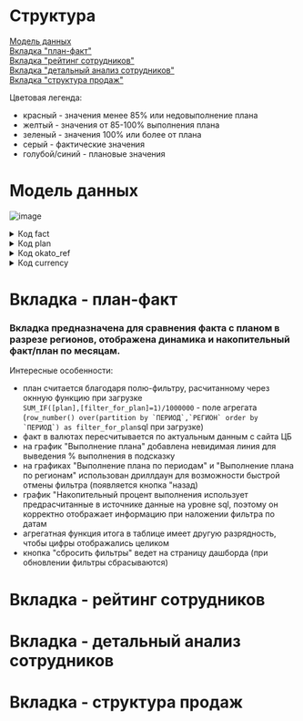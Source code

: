 # Структура
[Модель данных](#Модель-данных)  
[Вкладка "план-факт"](#Вкладка---план-факт)  
[Вкладка "рейтинг сотрудников"](#Вкладка---рейтинг-сотрудников)  
[Вкладка "детальный анализ сотрудников"](#Вкладка---детальный-анализ-сотрудников)  
[Вкладка "структура продаж"](#Вкладка---структура-продаж)  

Цветовая легенда: 
- красный - значения менее 85% или недовыполнение плана
- желтый - значения от 85-100% выполнения плана
- зеленый - значения 100% или более от плана
- серый - фактические значения
- голубой/синий - плановые значения

# Модель данных
![image](https://github.com/sevibogdanov/AW_contest_dash/assets/130535023/464feefe-b0a4-4929-9cdb-06fc08e3b30c)

<details>
<summary>Код fact</summary>
   
```   sql
with cte as (select 
    `ПЕРИОД`,
    `РЕГИОН`,
    `ФИО`,
    `ТОВАРНАЯ_ГРУППА`,
    sum(`ПРОДАНО__ШТ`) as `ПРОДАНО__ШТ`,
    sum(`ПРОДАНО__РУБ`) as `ПРОДАНО__РУБ`
    from `Лист1`
    group by 1,2,3,4)
--
,cte2 as (
    select *,
    sum(`ПРОДАНО__РУБ`) over(partition by `ПЕРИОД`,`ФИО`) as sold_within_month_per_employee,
    sum(`ПРОДАНО__РУБ`) over(partition by `ФИО`) as sold_total_per_employee
    from cte)
--
select *,
    concat(
        concat(case when length(cast(month(`ПЕРИОД`) as varchar(255))) = 1 then concat('0',cast(month(`ПЕРИОД`) as varchar(255))) else cast(month(`ПЕРИОД`) as varchar(255)) end,'-'),
        cast(year(`ПЕРИОД`) as varchar(255)))
    as data_filter, --формат даты
    1 ind_total, -- константа единица для джойнов и расчетов
    concat(concat(concat(
        concat(case when length(cast(month(`ПЕРИОД`) as varchar(255))) = 1 then concat('0',cast(month(`ПЕРИОД`) as varchar(255))) else cast(month(`ПЕРИОД`) as varchar(255)) end,'-'),
        cast(year(`ПЕРИОД`) as varchar(255))),'|'),`ТОВАРНАЯ_ГРУППА`) date_category,
    sum(`ПРОДАНО__РУБ`) over(partition by `РЕГИОН` order by `ПЕРИОД`) as running_fact, --накопительный факт
    substr(`ФИО`,1,position(' ' in `ФИО`)) as fio_surname,
    substr(`ФИО`,position(' ' in `ФИО`), length(`ФИО`)-position(' ' in `ФИО`)+1) as fio_name,
    row_number() over(partition by `ПЕРИОД`,    `РЕГИОН`,    `ФИО` order by `ТОВАРНАЯ_ГРУППА`) category_rn,
    row_number() over(partition by `ПЕРИОД`,`РЕГИОН` order by `ПЕРИОД`) filter_for_plan, --при сравнении с планом, будем суммировать только строки с 1, таким образом отсекаем дубли
    row_number() over(partition by `ПЕРИОД`,`РЕГИОН`,`ФИО` order by `ФИО`) filter_for_plan_emp,--при сравнении с планом, будем суммировать только строки с 1, таким образом отсекаем дубли на уровне сотрудника
    dense_rank() over(partition by `ПЕРИОД`,`РЕГИОН` order by `SOLD_TOTAL_PER_EMPLOYEE` desc) + 
    dense_rank() over(partition by `ПЕРИОД`,`РЕГИОН` order by `SOLD_TOTAL_PER_EMPLOYEE` asc) - 1 empl_per_region, --уникальное кол-во работников на реион
    dense_rank() over(partition by `ПЕРИОД`,`РЕГИОН` order by `SOLD_WITHIN_MONTH_PER_EMPLOYEE` desc) emp_rank_within_month_and_region,
    dense_rank() over(partition by `ПЕРИОД` order by `SOLD_WITHIN_MONTH_PER_EMPLOYEE` desc) emp_rank_within_month_total,
    dense_rank() over(order by `SOLD_TOTAL_PER_EMPLOYEE` desc) emp_rank_total
```
</details>

<details>
<summary>Код plan</summary>

```sql
select 
   `ПЕРИОД` `ПЛАН_ПЕРИОД`,
   `РЕГИОН` `ПЛАН_РЕГИОН`,
   `ПЛАН`,
   `ПЛАН` / sum(`ПЛАН`) over(partition by `ПЕРИОД`) as plan_share_within_month,
   sum(`ПЛАН`) over(partition by `РЕГИОН` order by `ПЕРИОД`) as plan_running_sum --накопительный план
from `Лист1`

```
</details>

<details>
<summary>Код okato_ref</summary>

``` sql
with cte as (select 
    replace(cast(`КОД` as varchar(255)),' ','') `OKATO_КОД`, -- подгон под формат
    `НАИМЕНОВАНИЕ` `OKATO_НАИМЕНОВАНИЕ`,
    `АДМИНИСТРАТИВНЫЙ_ЦЕНТР` `OKATO_АДМИНИСТРАТИВНЫЙ_ЦЕНТР`
    from `default`)
--
select
case 
    when length(`OKATO_КОД`)=11 then `OKATO_КОД`
    else concat('0',`OKATO_КОД`) end
    `OKATO_КОД`, -- подгон под формат
`OKATO_НАИМЕНОВАНИЕ`,
`OKATO_АДМИНИСТРАТИВНЫЙ_ЦЕНТР`
from cte
```
</details>

<details>
<summary>Код currency</summary>
   
```python
import requests
import datetime
from pyspark.sql import Row
def data_query():

    query = 'https://cbr.ru/key-indicators/'
    r = requests.get(query)

    upd_date = datetime.datetime.now()
    df = {'currency':[],
        'value':[],
        'upd_date':[]}

    # Ставка
    text = r.text
    text = text[text.find('лючевая ставка'):]
    text = text[text.find('value')+7:]
    percent_rate = float(text[:text.find('%')].replace(',','.'))
    #
    df['currency'].append('Ключевая ставка')
    df['value'].append(percent_rate)
    df['upd_date'].append(upd_date)

    #Юань
    text = text[text.find('Китайский юань'):]
    text = text[text.find('value td-w-4 _bold _end mono-num')+len('value td-w-4 _bold _end mono-num')+2:]
    #
    df['currency'].append('Китайский юань')
    df['value'].append(float(text[:text.find('</td')].replace(',','.')))
    df['upd_date'].append(upd_date)

    #Доллар США
    text = text[text.find('Доллар'):]
    text = text[text.find('value td-w-4 _bold _end mono-num')+len('value td-w-4 _bold _end mono-num')+2:]
    #
    df['currency'].append('Доллар США')
    df['value'].append(float(text[:text.find('</td')].replace(',','.')))
    df['upd_date'].append(upd_date)

    #Евро
    text = text[text.find('Евро'):]
    text = text[text.find('value td-w-4 _bold _end mono-num')+len('value td-w-4 _bold _end mono-num')+2:]
    #
    df['currency'].append('Евро')
    df['value'].append(float(text[:text.find('</td')].replace(',','.')))
    df['upd_date'].append(upd_date)
    print(df)
    return df

def after_load_virtual(df,spark,app,*args,**kwargs):
    data = data_query()
    rows=[]

    rows.append(Row(
        dollar = data['value'][2],
        upd_date = datetime.datetime.now(),
        yuan = data['value'][1],
        euro = data['value'][3],
        join_key = int(1)
    ))
    
    return spark.createDataFrame(rows, schema=df.schema)
```
</details>

# Вкладка - план-факт
### Вкладка предназначена для сравнения факта с планом в разрезе регионов, отображена динамика и накопительный факт/план по месяцам.  
Интересные особенности:
- план считается благодаря полю-фильтру, расчитанному через окнную функцию при загрузке  
```SUM_IF([plan],[filter_for_plan]=1)/1000000``` - поле агрегата
(```row_number() over(partition by `ПЕРИОД`,`РЕГИОН` order by `ПЕРИОД`) as filter_for_plan```sql при загрузке)
- факт в валютах пересчитывается по актуальным данным с сайта ЦБ
- на график "Выполнение плана" добавлена невидимая линия для выведения % выполнения в подсказку
- на графиках "Выполнение плана по периодам" и "Выполнение плана по регионам" использован дриллдаун для возможности быстрой отмены фильтра (появляется кнопка "назад)
- график "Накопительный процент выполнения использует предрасчитанные в источнике данные на уровне sql, поэтому он корректно отображает информацию при наложении фильтра по датам
- агрегатная функция итога в таблице имеет другую разрядность, чтобы цифры отображались целиком
- кнопка "сбросить фильтры" ведет на страницу дашборда  (при обновлении фильтры сбрасываются)

# Вкладка - рейтинг сотрудников
# Вкладка - детальный анализ сотрудников
# Вкладка - структура продаж
